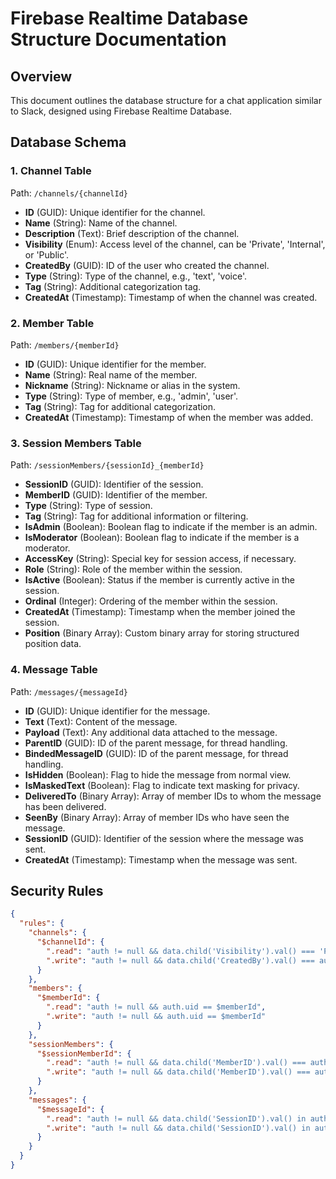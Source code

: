 
# Firebase Realtime Database Structure Documentation

## Overview
This document outlines the database structure for a chat application similar to Slack, designed using Firebase Realtime Database.

## Database Schema

### 1. Channel Table
Path: `/channels/{channelId}`
- **ID** (GUID): Unique identifier for the channel.
- **Name** (String): Name of the channel.
- **Description** (Text): Brief description of the channel.
- **Visibility** (Enum): Access level of the channel, can be 'Private', 'Internal', or 'Public'.
- **CreatedBy** (GUID): ID of the user who created the channel.
- **Type** (String): Type of the channel, e.g., 'text', 'voice'.
- **Tag** (String): Additional categorization tag.
- **CreatedAt** (Timestamp): Timestamp of when the channel was created.

### 2. Member Table
Path: `/members/{memberId}`
- **ID** (GUID): Unique identifier for the member.
- **Name** (String): Real name of the member.
- **Nickname** (String): Nickname or alias in the system.
- **Type** (String): Type of member, e.g., 'admin', 'user'.
- **Tag** (String): Tag for additional categorization.
- **CreatedAt** (Timestamp): Timestamp of when the member was added.

### 3. Session Members Table
Path: `/sessionMembers/{sessionId}_{memberId}`
- **SessionID** (GUID): Identifier of the session.
- **MemberID** (GUID): Identifier of the member.
- **Type** (String): Type of session.
- **Tag** (String): Tag for additional information or filtering.
- **IsAdmin** (Boolean): Boolean flag to indicate if the member is an admin.
- **IsModerator** (Boolean): Boolean flag to indicate if the member is a moderator.
- **AccessKey** (String): Special key for session access, if necessary.
- **Role** (String): Role of the member within the session.
- **IsActive** (Boolean): Status if the member is currently active in the session.
- **Ordinal** (Integer): Ordering of the member within the session.
- **CreatedAt** (Timestamp): Timestamp when the member joined the session.
- **Position** (Binary Array): Custom binary array for storing structured position data.

### 4. Message Table
Path: `/messages/{messageId}`
- **ID** (GUID): Unique identifier for the message.
- **Text** (Text): Content of the message.
- **Payload** (Text): Any additional data attached to the message.
- **ParentID** (GUID): ID of the parent message, for thread handling.
- **BindedMessageID** (GUID): ID of the parent message, for thread handling.
- **IsHidden** (Boolean): Flag to hide the message from normal view.
- **IsMaskedText** (Boolean): Flag to indicate text masking for privacy.
- **DeliveredTo** (Binary Array): Array of member IDs to whom the message has been delivered.
- **SeenBy** (Binary Array): Array of member IDs who have seen the message.
- **SessionID** (GUID): Identifier of the session where the message was sent.
- **CreatedAt** (Timestamp): Timestamp when the message was sent.

## Security Rules

```json
{
  "rules": {
    "channels": {
      "$channelId": {
        ".read": "auth != null && data.child('Visibility').val() === 'Public'",
        ".write": "auth != null && data.child('CreatedBy').val() === auth.uid"
      }
    },
    "members": {
      "$memberId": {
        ".read": "auth != null && auth.uid == $memberId",
        ".write": "auth != null && auth.uid == $memberId"
      }
    },
    "sessionMembers": {
      "$sessionMemberId": {
        ".read": "auth != null && data.child('MemberID').val() === auth.uid",
        ".write": "auth != null && data.child('MemberID').val() === auth.uid"
      }
    },
    "messages": {
      "$messageId": {
        ".read": "auth != null && data.child('SessionID').val() in auth.sessions",
        ".write": "auth != null && data.child('SessionID').val() in auth.sessions"
      }
    }
  }
}
```
